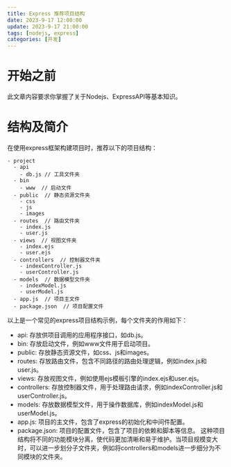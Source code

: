```yaml
---
title: Express 推荐项目结构
date: 2023-9-17 12:00:00
update: 2023-9-17 21:00:00
tags: [nodejs, express]
categories: [开发]
---
```


# 开始之前
此文章内容要求你掌握了关于Nodejs、ExpressAPI等基本知识。

# 结构及简介
在使用express框架构建项目时，推荐以下的项目结构：
```
- project
  - api
    - db.js // 工具文件夹
  - bin
    - www  // 启动文件
  - public  // 静态资源文件夹
    - css
    - js
    - images
  - routes  // 路由文件夹
    - index.js
    - user.js
  - views  // 视图文件夹
    - index.ejs
    - user.ejs
  - controllers  // 控制器文件夹
    - indexController.js
    - userController.js
  - models  // 数据模型文件夹
    - indexModel.js
    - userModel.js
  - app.js  // 项目主文件
  - package.json  // 项目配置文件
```

以上是一个常见的express项目结构示例，每个文件夹的作用如下：
- api: 存放供项目调用的应用程序接口，如db.js。
- bin: 存放启动文件，例如www文件用于启动项目。
- public: 存放静态资源文件，如css、js和images。
- routes: 存放路由文件，包含不同路径的路由处理逻辑，例如index.js和user.js。
- views: 存放视图文件，例如使用ejs模板引擎的index.ejs和user.ejs。
- controllers: 存放控制器文件，用于处理路由请求，例如indexController.js和userController.js。
- models: 存放数据模型文件，用于操作数据库，例如indexModel.js和userModel.js。
- app.js: 项目的主文件，包含了express的初始化和中间件配置。
- package.json: 项目的配置文件，包含了项目的依赖和脚本等信息。
这种项目结构将不同的功能模块分离，使代码更加清晰和易于维护。当项目规模变大时，可以进一步划分子文件夹，例如将controllers和models进一步细分为不同模块的文件夹。